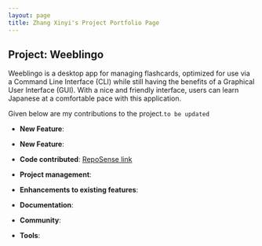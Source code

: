 ```yaml
---
layout: page
title: Zhang Xinyi's Project Portfolio Page
---
```


## Project: Weeblingo

Weeblingo is a desktop app for managing flashcards, optimized for use via a Command Line Interface (CLI)
while still having the benefits of a Graphical User Interface (GUI). With a nice and friendly interface,
users can learn Japanese at a comfortable pace with this application.

Given below are my contributions to the project.`to be updated`

* **New Feature**: 

* **New Feature**:

* **Code contributed**: [RepoSense link]()

* **Project management**:

* **Enhancements to existing features**:

* **Documentation**:
 

* **Community**:

* **Tools**:
